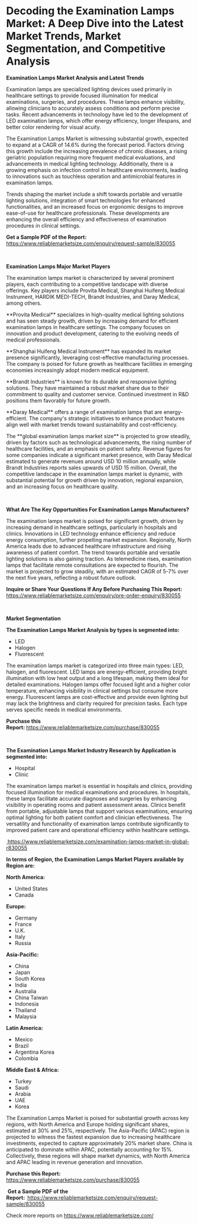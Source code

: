 <p><h1>Decoding the Examination Lamps Market: A Deep Dive into the Latest Market Trends, Market Segmentation, and Competitive Analysis</h1></p><p><strong>Examination Lamps Market Analysis and Latest Trends</strong></p>
<p><p>Examination lamps are specialized lighting devices used primarily in healthcare settings to provide focused illumination for medical examinations, surgeries, and procedures. These lamps enhance visibility, allowing clinicians to accurately assess conditions and perform precise tasks. Recent advancements in technology have led to the development of LED examination lamps, which offer energy efficiency, longer lifespans, and better color rendering for visual acuity.</p><p>The Examination Lamps Market is witnessing substantial growth, expected to expand at a CAGR of 14.6% during the forecast period. Factors driving this growth include the increasing prevalence of chronic diseases, a rising geriatric population requiring more frequent medical evaluations, and advancements in medical lighting technology. Additionally, there is a growing emphasis on infection control in healthcare environments, leading to innovations such as touchless operation and antimicrobial features in examination lamps.</p><p>Trends shaping the market include a shift towards portable and versatile lighting solutions, integration of smart technologies for enhanced functionalities, and an increased focus on ergonomic designs to improve ease-of-use for healthcare professionals. These developments are enhancing the overall efficiency and effectiveness of examination procedures in clinical settings.</p></p>
<p><strong>Get a Sample PDF of the Report:&nbsp;</strong> <a href="https://www.reliablemarketsize.com/enquiry/request-sample/830055?utm_campaign=2453&utm_medium=2&utm_source=Github&utm_content=ia&utm_term=03032025&utm_id=examination-lamps">https://www.reliablemarketsize.com/enquiry/request-sample/830055</a></p>
<p>&nbsp;</p>
<p><strong>Examination Lamps Major Market Players</strong></p>
<p><p>The examination lamps market is characterized by several prominent players, each contributing to a competitive landscape with diverse offerings. Key players include Provita Medical, Shanghai Huifeng Medical Instrument, HARDIK MEDI-TECH, Brandt Industries, and Daray Medical, among others. </p><p>**Provita Medical** specializes in high-quality medical lighting solutions and has seen steady growth, driven by increasing demand for efficient examination lamps in healthcare settings. The company focuses on innovation and product development, catering to the evolving needs of medical professionals.</p><p>**Shanghai Huifeng Medical Instrument** has expanded its market presence significantly, leveraging cost-effective manufacturing processes. The company is poised for future growth as healthcare facilities in emerging economies increasingly adopt modern medical equipment.</p><p>**Brandt Industries** is known for its durable and responsive lighting solutions. They have maintained a robust market share due to their commitment to quality and customer service. Continued investment in R&D positions them favorably for future growth.</p><p>**Daray Medical** offers a range of examination lamps that are energy-efficient. The company's strategic initiatives to enhance product features align well with market trends toward sustainability and cost-efficiency.</p><p>The **global examination lamps market size** is projected to grow steadily, driven by factors such as technological advancements, the rising number of healthcare facilities, and an emphasis on patient safety. Revenue figures for some companies indicate a significant market presence, with Daray Medical estimated to generate revenues around USD 10 million annually, while Brandt Industries reports sales upwards of USD 15 million. Overall, the competitive landscape in the examination lamps market is dynamic, with substantial potential for growth driven by innovation, regional expansion, and an increasing focus on healthcare quality.</p></p>
<p>&nbsp;</p>
<p><strong>What Are The Key Opportunities For Examination Lamps Manufacturers?</strong></p>
<p><p>The examination lamps market is poised for significant growth, driven by increasing demand in healthcare settings, particularly in hospitals and clinics. Innovations in LED technology enhance efficiency and reduce energy consumption, further propelling market expansion. Regionally, North America leads due to advanced healthcare infrastructure and rising awareness of patient comfort. The trend towards portable and versatile lighting solutions is also gaining traction. As telemedicine rises, examination lamps that facilitate remote consultations are expected to flourish. The market is projected to grow steadily, with an estimated CAGR of 5-7% over the next five years, reflecting a robust future outlook.</p></p>
<p><strong>Inquire or Share Your Questions If Any Before Purchasing This Report:</strong> <a href="https://www.reliablemarketsize.com/enquiry/pre-order-enquiry/830055?utm_campaign=2453&utm_medium=2&utm_source=Github&utm_content=ia&utm_term=03032025&utm_id=examination-lamps">https://www.reliablemarketsize.com/enquiry/pre-order-enquiry/830055</a></p>
<p>&nbsp;</p>
<p><strong>Market Segmentation</strong></p>
<p><strong>The Examination Lamps Market Analysis by types is segmented into:</strong></p>
<p><ul><li>LED</li><li>Halogen</li><li>Fluorescent</li></ul></p>
<p><p>The examination lamps market is categorized into three main types: LED, halogen, and fluorescent. LED lamps are energy-efficient, providing bright illumination with low heat output and a long lifespan, making them ideal for detailed examinations. Halogen lamps offer focused light and a higher color temperature, enhancing visibility in clinical settings but consume more energy. Fluorescent lamps are cost-effective and provide even lighting but may lack the brightness and clarity required for precision tasks. Each type serves specific needs in medical environments.</p></p>
<p><strong>Purchase this Report:&nbsp;</strong><a href="https://www.reliablemarketsize.com/purchase/830055?utm_campaign=2453&utm_medium=2&utm_source=Github&utm_content=ia&utm_term=03032025&utm_id=examination-lamps">https://www.reliablemarketsize.com/purchase/830055</a></p>
<p>&nbsp;</p>
<p><strong>The Examination Lamps Market Industry Research by Application is segmented into:</strong></p>
<p><ul><li>Hospital</li><li>Clinic</li></ul></p>
<p><p>The examination lamps market is essential in hospitals and clinics, providing focused illumination for medical examinations and procedures. In hospitals, these lamps facilitate accurate diagnoses and surgeries by enhancing visibility in operating rooms and patient assessment areas. Clinics benefit from portable, adjustable lamps that support various examinations, ensuring optimal lighting for both patient comfort and clinician effectiveness. The versatility and functionality of examination lamps contribute significantly to improved patient care and operational efficiency within healthcare settings.</p></p>
<p><a href="https://www.reliablemarketsize.com/examination-lamps-market-in-global-r830055?utm_campaign=2453&utm_medium=2&utm_source=Github&utm_content=ia&utm_term=03032025&utm_id=examination-lamps">&nbsp;https://www.reliablemarketsize.com/examination-lamps-market-in-global-r830055</a></p>
<p><strong>In terms of Region, the Examination Lamps Market Players available by Region are:</strong></p>
<p>
    <p> <strong> North America: </strong>
        <ul>
            <li>United States</li>
            <li>Canada</li>
        </ul>
        </p> 
    <p> <strong> Europe: </strong>
        <ul>
            <li>Germany</li>
            <li>France</li>
            <li>U.K.</li>
            <li>Italy</li>
            <li>Russia</li>
        </ul>
        </p> 
    <p> <strong> Asia-Pacific: </strong>
        <ul>
            <li>China</li>
            <li>Japan</li>
            <li>South Korea</li>
            <li>India</li>
            <li>Australia</li>
            <li>China Taiwan</li>
            <li>Indonesia</li>
            <li>Thailand</li>
            <li>Malaysia</li>
        </ul>
        </p> 
    <p> <strong> Latin America: </strong>
        <ul>
            <li>Mexico</li>
            <li>Brazil</li>
            <li>Argentina Korea</li>
            <li>Colombia</li>
        </ul>
        </p> 
    <p> <strong> Middle East & Africa: </strong>
        <ul>
            <li>Turkey</li>
            <li>Saudi</li>
            <li>Arabia</li>
            <li>UAE</li>
            <li>Korea</li>
        </ul>
    </p>
    </p>
<p><p>The Examination Lamps Market is poised for substantial growth across key regions, with North America and Europe holding significant shares, estimated at 30% and 25%, respectively. The Asia-Pacific (APAC) region is projected to witness the fastest expansion due to increasing healthcare investments, expected to capture approximately 20% market share. China is anticipated to dominate within APAC, potentially accounting for 15%. Collectively, these regions will shape market dynamics, with North America and APAC leading in revenue generation and innovation.</p></p>
<p><strong>Purchase this Report: </strong><a href="https://www.reliablemarketsize.com/purchase/830055?utm_campaign=2453&utm_medium=2&utm_source=Github&utm_content=ia&utm_term=03032025&utm_id=examination-lamps">https://www.reliablemarketsize.com/purchase/830055</a></p>
<p>&nbsp;<strong>Get a Sample PDF of the Report:&nbsp;&nbsp;</strong><a href="https://www.reliablemarketsize.com/enquiry/request-sample/830055?utm_campaign=2453&utm_medium=2&utm_source=Github&utm_content=ia&utm_term=03032025&utm_id=examination-lamps">https://www.reliablemarketsize.com/enquiry/request-sample/830055</a></p>
<p><strong></strong></p>
<p>Check more reports on <a href="https://www.reliablemarketsize.com/?utm_campaign=2453&utm_medium=2&utm_source=Github&utm_content=ia&utm_term=03032025&utm_id=examination-lamps">https://www.reliablemarketsize.com/</a></p>